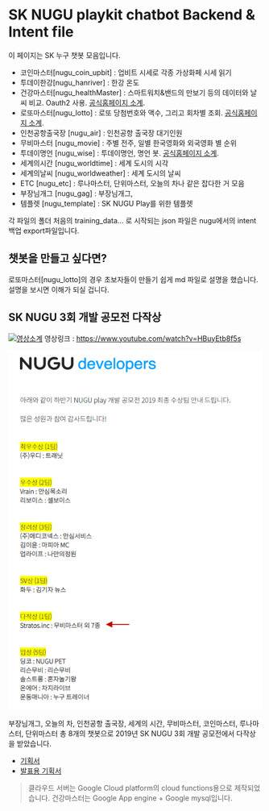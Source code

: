# SK NUGU playkit chatbot Backend & Intent file

이 페이지는 SK 누구 챗봇 모음입니다. 

* 코인마스터[nugu_coin_upbit] : 업비트 시세로 각종 가상화페 시세 읽기
* 투데이한강[nugu_hanriver] : 한강 온도
* 건강마스터[nugu_healthMaster] : 스마트워치&밴드의 만보기 등의 데이터와 날씨 비교. Oauth2 사용. [공식홈페이지 소계](http://blog.naver.com/nuguai/221472224053).
* 로또마스터[nugu_lotto] : 로또 당첨번호와 액수, 그리고 회차별 조회. [공식홈페이지 소계](http://blog.naver.com/nuguai/221466531053).
* 인천공항출국장 [nugu_air] : 인천공항 출국장 대기인원
* 무비마스터 [nugu_movie] : 주별 전주, 일별 한국영화와 외국영화 별 순위
* 투데이명언 [nugu_wise] : 투데이명언, 명언 봇. [공식홈페이지 소계](http://blog.naver.com/nuguai/221613927356).
* 세계의시간 [nugu_worldtime] : 세계 도시의 시각
* 세계의날씨 [nugu_worldweather] : 세계 도시의 날씨
* ETC [nugu_etc] : 루나마스터, 단위마스터, 오늘의 차나 같은 잡다한 거 모음
* 부장님개그 [nugu_gag] : 부장님개그,
* 템플렛 [nugu_template] : SK NUGU Play를 위한 템플렛

각 파일의 폴더 처음의 training_data... 로 시작되는 json 파일은 nugu에서의 intent 백업 export파일입니다.

## 챗봇을 만들고 싶다면?

로또마스터[nugu_lotto]의 경우 초보자들이 만들기 쉽게 md 파일로 설명을 했습니다.
설명을 보시면 이해가 되실 겁니다.

## SK NUGU 3회 개발 공모전 다작상

[![영상소계](http://img.youtube.com/vi/HBuyEtb8f5s/0.jpg)](https://www.youtube.com/watch?v=HBuyEtb8f5s)
영상링크 : https://www.youtube.com/watch?v=HBuyEtb8f5s

![IMG](./pds/sk3.png)

부장님개그, 오늘의 차, 인천공항 출국장, 세계의 시간, 무비마스터, 코인마스터, 루나마스터, 단위마스터
총 8개의 챗봇으로 2019년 SK NUGU 3회 개발 공모전에서 다작상을 받았습니다.

* [기획서](./pds/NUGU_Play_2019_0815RisingBloom_1.pptx)
* [발표용 기획서](./pds/NUGU_Play_2019_0827RisingBloom_2.pptx)


> 클라우드 서버는 Google Cloud platform의 cloud functions용으로 제작되었습니다.
> 건강마스터는 Google App engine + Google mysql입니다.
